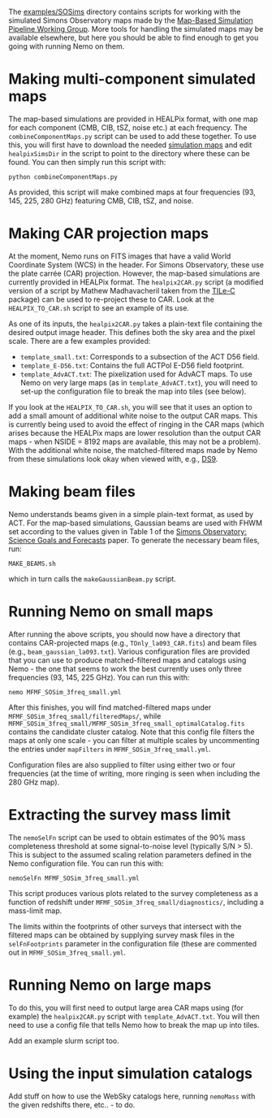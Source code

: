 The [examples/SOSims](https://github.com/simonsobs/nemo/tree/master/examples/SOSims) 
directory contains scripts for working with
the simulated Simons Observatory maps made by the 
[Map-Based Simulation Pipeline Working Group](https://github.com/simonsobs/map_based_simulations).
More tools for handling the simulated maps may be available elsewhere,
but here you should be able to find enough to get you going with 
running Nemo on them.

# Making multi-component simulated maps

The map-based simulations are provided in HEALPix format, with one map 
for each component (CMB, CIB, tSZ, noise etc.) at each frequency. The 
`combineComponentMaps.py` script can be used to add these
together. To use this, you will first have to download the needed 
[simulation maps](https://github.com/simonsobs/map_based_simulations) and 
edit `healpixSimsDir` in the script to point to the directory where 
these can be found. You can then simply run this script with:

```
python combineComponentMaps.py
```

As provided, this script will make combined maps at four frequencies
(93, 145, 225, 280 GHz) featuring CMB, CIB, tSZ, and noise.

# Making CAR projection maps

At the moment, Nemo runs on FITS images that have a valid World 
Coordinate System (WCS) in the header. For Simons Observatory, these
use the plate carrée (CAR) projection. However, the map-based 
simulations are currently provided in HEALPix format. The 
`healpix2CAR.py` script (a modified version of a script by
Mathew Madhavacheril taken from the [TILe-C](https://github.com/ACTCollaboration/tile-c)
package) can be used to re-project these to CAR. Look at the 
`HEALPIX_TO_CAR.sh` script to see an example of its use.

As one of its inputs, the `healpix2CAR.py` takes a plain-text file 
containing the desired output image header. This defines both the sky 
area and the pixel scale. There are a few examples provided:

* `template_small.txt`: Corresponds to a subsection of the ACT D56 field. 
* `template_E-D56.txt`: Contains the full ACTPol E-D56 field footprint.
* `template_AdvACT.txt`: The pixelization used for AdvACT maps. To use Nemo on very large maps (as in `template_AdvACT.txt`), you will need to set-up the configuration file to break the map into tiles (see below).

If you look at the `HEALPIX_TO_CAR.sh`, you will see that it uses an option
to add a small amount of additional white noise to the output CAR maps. 
This is currently being used to avoid the effect of ringing in the CAR maps 
(which arises because the HEALPix maps are lower resolution than the output
CAR maps - when NSIDE = 8192 maps are available, this may not be a problem).
With the additional white noise, the matched-filtered maps made by Nemo from
these simulations look okay when viewed with, e.g., 
[DS9](http://ds9.si.edu/site/Home.html).

# Making beam files

Nemo understands beams given in a simple plain-text format, as used by
ACT. For the map-based simulations, Gaussian beams are used with FHWM
set according to the values given in Table 1 of the 
[Simons Observatory: Science Goals and Forecasts](https://ui.adsabs.harvard.edu/abs/2019JCAP...02..056A/abstract) 
paper. To generate the necessary beam files, run:
```
MAKE_BEAMS.sh
```
which in turn calls the `makeGaussianBeam.py` script.

# Running Nemo on small maps

After running the above scripts, you should now have a directory that contains
CAR-projected maps (e.g., `TOnly_la093_CAR.fits`) and beam files 
(e.g., `beam_gaussian_la093.txt`). Various configuration files are provided 
that you can use to produce matched-filtered maps and catalogs using Nemo - the
one that seems to work the best currently uses only three frequencies 
(93, 145, 225 GHz). You can run this with:

```
nemo MFMF_SOSim_3freq_small.yml
```

After this finishes, you will find matched-filtered maps under 
`MFMF_SOSim_3freq_small/filteredMaps/`, while 
`MFMF_SOSim_3freq_small/MFMF_SOSim_3freq_small_optimalCatalog.fits` contains the 
candidate cluster catalog. Note that this config file filters the maps at only 
one scale - you can filter at multiple scales by uncommenting the entries under
`mapFilters` in `MFMF_SOSim_3freq_small.yml`.

Configuration files are also supplied to filter using either two or four 
frequencies (at the time of writing, more ringing is seen when including the 
280 GHz map).

# Extracting the survey mass limit

The `nemoSelFn` script can be used to obtain estimates of the 90% mass 
completeness threshold at some signal-to-noise level (typically S/N > 5). This 
is subject to the assumed scaling relation parameters defined in the Nemo 
configuration file. You can run this with:
    
```
nemoSelFn MFMF_SOSim_3freq_small.yml
```

This script produces various plots related to the survey completeness as a 
function of redshift under `MFMF_SOSim_3freq_small/diagnostics/`, including a
mass-limit map.

The limits within the footprints of other surveys that intersect with the 
filtered maps can be obtained by supplying survey mask files in the 
`selFnFootprints` parameter in the configuration file (these are commented out
in `MFMF_SOSim_3freq_small.yml`. 

# Running Nemo on large maps

To do this, you will first need to output large area CAR maps using (for example)
the `healpix2CAR.py` script with `template_AdvACT.txt`. You will then need to 
use a config file that tells Nemo how to break the map up into tiles.

Add an example slurm script too.

# Using the input simulation catalogs

Add stuff on how to use the WebSky catalogs here, running `nemoMass` with the given
redshifts there, etc.. - to do.
